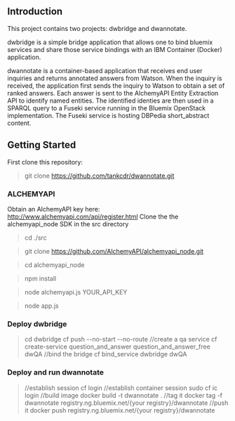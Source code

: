 Introduction
------------

This project contains two projects: dwbridge and dwannotate.

dwbridge is a simple bridge application that allows one to bind bluemix services and share those service bindings with an IBM Container (Docker) application.

dwannotate is a container-based application that receives end user inquiries and returns annotated answers from Watson. When the inquiry is received, the application first sends the inquiry to Watson to obtain a set of ranked answers. Each answer is sent to the AlchemyAPI Entity Extraction API to identify named entities. The identified identies are then used in a SPARQL query to a Fuseki service running in the Bluemix OpenStack implementation. The Fuseki service is hosting DBPedia short_abstract content.



Getting Started
---------------

First clone this repository:

>

> git clone https://github.com/tankcdr/dwannotate.git

>

### ALCHEMYAPI

Obtain an AlchemyAPI key here: http://www.alchemyapi.com/api/register.html
Clone the the alchemyapi_node SDK in the src directory
>
> cd ./src

> git clone https://github.com/AlchemyAPI/alchemyapi_node.git

> cd alchemyapi_node

> npm install

> node alchemyapi.js YOUR_API_KEY

> node app.js
> 


### Deploy dwbridge

> 
> cd dwbridge
> cf push --no-start --no-route
> //create a qa service
> cf create-service question_and_answer question_and_answer_free dwQA
> //bind the bridge
> cf bind_service dwbridge dwQA
>


### Deploy and run dwannotate

>
> //establish session
> cf login
> //establish container session
> sudo cf ic login
> //build image
> docker build -t dwannotate .
> //tag it
> docker tag -f dwannotate registry.ng.bluemix.net/{your registry}/dwannotate
> //push it
> docker push registry.ng.bluemix.net/{your registry}/dwannotate

